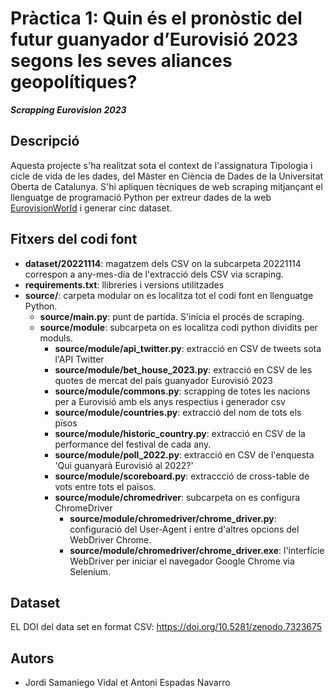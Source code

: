 # Pràctica 1: Quin és el pronòstic del futur guanyador d’Eurovisió 2023 segons les seves aliances geopolítiques?
***Scrapping Eurovision 2023***

## Descripció

Aquesta projecte s'ha realitzat sota el context de l'assignatura Tipologia i cicle de vida de les dades, del Màster en Ciència de Dades de la Universitat Oberta de Catalunya. S'hi apliquen tècniques de web scraping mitjançant el llenguatge de programació Python per extreur dades de la web [EurovisionWorld](https://eurovisionworld.com/odds/eurovision) i generar cinc dataset.

## Fitxers del codi font

* **dataset/20221114**: magatzem dels CSV on la subcarpeta 20221114 correspon a any-mes-dia de l'extracció dels CSV via scraping.
* **requirements.txt**: llibreries i versions utilitzades
* **source/**: carpeta modular on es localitza tot el codi font en llenguatge Python.
  * **source/main.py**: punt de partida. S'inicia el procés de scraping.
  * **source/module**: subcarpeta on es localitza codi python dividits per moduls.
    * **source/module/api_twitter.py**: extracció en CSV de tweets sota l'API Twitter
    * **source/module/bet_house_2023.py**: extracció en CSV de les quotes de mercat del país guanyador Eurovisió 2023
    * **source/module/commons.py**: scrapping de totes les nacions per a Eurovisió amb els anys respectius i generador csv
    * **source/module/countries.py**: extracció del nom de tots els pïsos
    * **source/module/historic_country.py**: extracció en CSV de la performance del festival de cada any.
    * **source/module/poll_2022.py**: extracció en CSV de l'enquesta 'Qui guanyarà Eurovisió al 2022?'
    * **source/module/scoreboard.py**: extraccció de cross-table de vots entre tots el països.
    * **source/module/chromedriver**: subcarpeta on es configura ChromeDriver
      * **source/module/chromedriver/chrome_driver.py**: configuració del User-Agent i entre d'altres opcions del WebDriver Chrome.
      * **source/module/chromedriver/chrome_driver.exe**: l'interfície WebDriver per iniciar el navegador Google Chrome via Selenium.

## Dataset
EL DOI del data set en format CSV:  https://doi.org/10.5281/zenodo.7323675

## Autors
* Jordi Samaniego Vidal et Antoni Espadas Navarro
